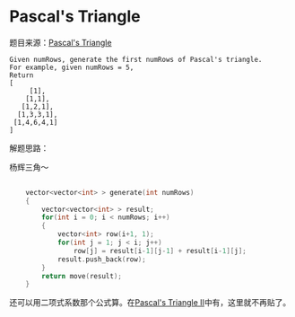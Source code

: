 # Pascal's Triangle

题目来源：[Pascal's Triangle](https://oj.leetcode.com/problems/pascals-triangle/)

>

	Given numRows, generate the first numRows of Pascal's triangle.
	For example, given numRows = 5,
	Return
	[
	     [1],
	    [1,1],
	   [1,2,1],
	  [1,3,3,1],
	 [1,4,6,4,1]
	]
	
解题思路：

杨辉三角～

```cpp
	
	vector<vector<int> > generate(int numRows) 
    {
        vector<vector<int> > result;
        for(int i = 0; i < numRows; i++)
        {
            vector<int> row(i+1, 1);
            for(int j = 1; j < i; j++)
                row[j] = result[i-1][j-1] + result[i-1][j];
            result.push_back(row);
        }
        return move(result);
    }
```

还可以用二项式系数那个公式算。在[Pascal's Triangle II](http://tanglei.me/leetcode/pascals-triangle-ii.html)中有，这里就不再贴了。

